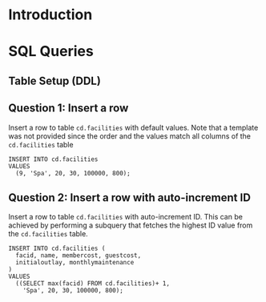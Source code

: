 # Introduction

# SQL Queries
## Table Setup (DDL)
## Question 1: Insert a row
Insert a row to table `cd.facilities` with default values. Note that a template was not provided since the order and the values match all columns of the `cd.facilities` table
```
INSERT INTO cd.facilities 
VALUES 
  (9, 'Spa', 20, 30, 100000, 800);
```

## Question 2: Insert a row with auto-increment ID
Insert a row to table `cd.facilities` with auto-increment ID. This can be achieved by performing a subquery that fetches the highest ID value from the `cd.facilities` table.
```
INSERT INTO cd.facilities (
  facid, name, membercost, guestcost, 
  initialoutlay, monthlymaintenance
) 
VALUES 
  ((SELECT max(facid) FROM cd.facilities)+ 1,
    'Spa', 20, 30, 100000, 800);
```
